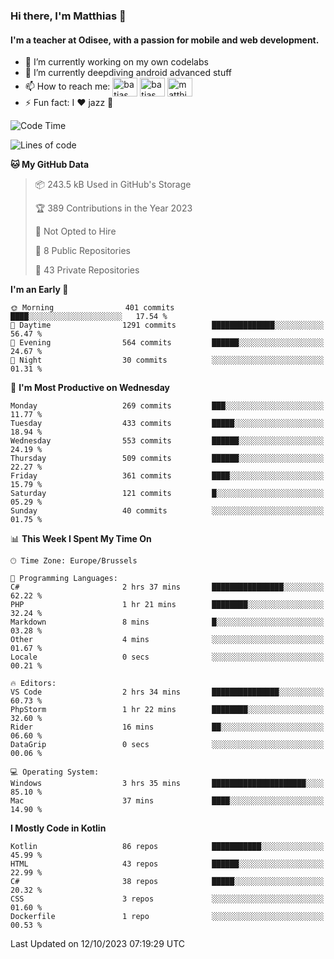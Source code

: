 ### Hi there, I'm Matthias 👋

#### I'm a teacher at Odisee, with a passion for mobile and web development.

- 🔭 I’m currently working on my own codelabs
- 🌱 I’m currently deepdiving android advanced stuff
- 📫 How to reach me: <a href="https://dev.to/batjas" target="_blank"><img align="center" src="https://raw.githubusercontent.com/rahuldkjain/github-profile-readme-generator/master/src/images/icons/Social/devto.svg" alt="batjas" height="30" width="40" /></a>
<a href="https://twitter.com/batjas" target="_blank"><img align="center" src="https://raw.githubusercontent.com/rahuldkjain/github-profile-readme-generator/master/src/images/icons/Social/twitter.svg" alt="batjas" height="30" width="40" /></a>
<a href="https://linkedin.com/in/matthiasdruwé" target="_blank"><img align="center" src="https://raw.githubusercontent.com/rahuldkjain/github-profile-readme-generator/master/src/images/icons/Social/linked-in-alt.svg" alt="matthiasdruwé" height="30" width="40" /></a>
- ⚡ Fun fact: I ❤ jazz 🎷


<!--START_SECTION:waka-->
![Code Time](http://img.shields.io/badge/Code%20Time-859%20hrs%2056%20mins-blue)

![Lines of code](https://img.shields.io/badge/From%20Hello%20World%20I%27ve%20Written-2.4%20million%20lines%20of%20code-blue)

**🐱 My GitHub Data** 

> 📦 243.5 kB Used in GitHub's Storage 
 > 
> 🏆 389 Contributions in the Year 2023
 > 
> 🚫 Not Opted to Hire
 > 
> 📜 8 Public Repositories 
 > 
> 🔑 43 Private Repositories 
 > 
**I'm an Early 🐤** 

```text
🌞 Morning                401 commits         ████░░░░░░░░░░░░░░░░░░░░░   17.54 % 
🌆 Daytime                1291 commits        ██████████████░░░░░░░░░░░   56.47 % 
🌃 Evening                564 commits         ██████░░░░░░░░░░░░░░░░░░░   24.67 % 
🌙 Night                  30 commits          ░░░░░░░░░░░░░░░░░░░░░░░░░   01.31 % 
```
📅 **I'm Most Productive on Wednesday** 

```text
Monday                   269 commits         ███░░░░░░░░░░░░░░░░░░░░░░   11.77 % 
Tuesday                  433 commits         █████░░░░░░░░░░░░░░░░░░░░   18.94 % 
Wednesday                553 commits         ██████░░░░░░░░░░░░░░░░░░░   24.19 % 
Thursday                 509 commits         ██████░░░░░░░░░░░░░░░░░░░   22.27 % 
Friday                   361 commits         ████░░░░░░░░░░░░░░░░░░░░░   15.79 % 
Saturday                 121 commits         █░░░░░░░░░░░░░░░░░░░░░░░░   05.29 % 
Sunday                   40 commits          ░░░░░░░░░░░░░░░░░░░░░░░░░   01.75 % 
```


📊 **This Week I Spent My Time On** 

```text
🕑︎ Time Zone: Europe/Brussels

💬 Programming Languages: 
C#                       2 hrs 37 mins       ████████████████░░░░░░░░░   62.22 % 
PHP                      1 hr 21 mins        ████████░░░░░░░░░░░░░░░░░   32.24 % 
Markdown                 8 mins              █░░░░░░░░░░░░░░░░░░░░░░░░   03.28 % 
Other                    4 mins              ░░░░░░░░░░░░░░░░░░░░░░░░░   01.67 % 
Locale                   0 secs              ░░░░░░░░░░░░░░░░░░░░░░░░░   00.21 % 

🔥 Editors: 
VS Code                  2 hrs 34 mins       ███████████████░░░░░░░░░░   60.73 % 
PhpStorm                 1 hr 22 mins        ████████░░░░░░░░░░░░░░░░░   32.60 % 
Rider                    16 mins             ██░░░░░░░░░░░░░░░░░░░░░░░   06.60 % 
DataGrip                 0 secs              ░░░░░░░░░░░░░░░░░░░░░░░░░   00.06 % 

💻 Operating System: 
Windows                  3 hrs 35 mins       █████████████████████░░░░   85.10 % 
Mac                      37 mins             ████░░░░░░░░░░░░░░░░░░░░░   14.90 % 
```

**I Mostly Code in Kotlin** 

```text
Kotlin                   86 repos            ███████████░░░░░░░░░░░░░░   45.99 % 
HTML                     43 repos            ██████░░░░░░░░░░░░░░░░░░░   22.99 % 
C#                       38 repos            █████░░░░░░░░░░░░░░░░░░░░   20.32 % 
CSS                      3 repos             ░░░░░░░░░░░░░░░░░░░░░░░░░   01.60 % 
Dockerfile               1 repo              ░░░░░░░░░░░░░░░░░░░░░░░░░   00.53 % 
```




 Last Updated on 12/10/2023 07:19:29 UTC
<!--END_SECTION:waka-->
